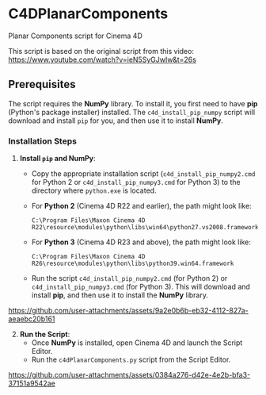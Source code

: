 # C4DPlanarComponents
Planar Components script for Cinema 4D

This script is based on the original script from this video: https://www.youtube.com/watch?v=ieN5SyGJwIw&t=26s

## Prerequisites

The script requires the **NumPy** library. To install it, you first need to have **pip** (Python's package installer) installed. The `c4d_install_pip_numpy` script will download and install `pip` for you, and then use it to install **NumPy**.

### Installation Steps

1. **Install `pip` and NumPy**:
   - Copy the appropriate installation script (`c4d_install_pip_numpy2.cmd` for Python 2 or `c4d_install_pip_numpy3.cmd` for Python 3) to the directory where `python.exe` is located.
   
   - For **Python 2** (Cinema 4D R22 and earlier), the path might look like:
     ```
     C:\Program Files\Maxon Cinema 4D R22\resource\modules\python\libs\win64\python27.vs2008.framework
     ```
   
   - For **Python 3** (Cinema 4D R23 and above), the path might look like:
     ```
     C:\Program Files\Maxon Cinema 4D R26\resource\modules\python\libs\python39.win64.framework
     ```

   - Run the script `c4d_install_pip_numpy2.cmd` (for Python 2) or `c4d_install_pip_numpy3.cmd` (for Python 3). This will download and install **pip**, and then use it to install the **NumPy** library.



https://github.com/user-attachments/assets/9a2e0b6b-eb32-4112-827a-aeaebc20b161



2. **Run the Script**:
   - Once **NumPy** is installed, open Cinema 4D and launch the Script Editor.
   - Run the `c4dPlanarComponents.py` script from the Script Editor.


https://github.com/user-attachments/assets/0384a276-d42e-4e2b-bfa3-37151a9542ae
